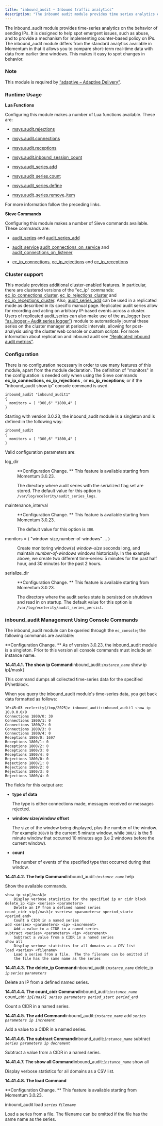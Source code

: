 ```yaml
---
title: "inbound_audit – Inbound traffic analytics"
description: "The inbound audit module provides time series analytics on the behavior of sending I Ps It is designed to help spot emergent issues such as abuse and to provide a mechanism for implementing counter based policy on I Ps The inbound audit module differs from the standard analytics available in..."
---
```


<a name="idp20142848"></a> 

The inbound_audit module provides time-series analytics on the behavior of sending IPs. It is designed to help spot emergent issues, such as abuse, and to provide a mechanism for implementing counter-based policy on IPs. The inbound_audit module differs from the standard analytics available in Momentum in that it allows you to compare short-term real-time data with data from earlier time windows. This makes it easy to spot changes in behavior.

### Note

This module is required by [“adaptive – Adaptive Delivery”](/momentum/3/3-reference/3-reference-modules-adaptive).

### <a name="idp20146976"></a> Runtime Usage

**<a name="idp20148032"></a> Lua Functions**

Configuring this module makes a number of Lua functions available. These are:

*   [msys.audit.rejections](/momentum/3/3-reference/3-reference-lua-ref-msys-audit-rejections)

*   [msys.audit.connections](/momentum/3/3-reference/3-reference-lua-ref-msys-audit-connections)

*   [msys.audit.receptions](/momentum/3/3-reference/3-reference-lua-ref-msys-audit-receptions)

*   [msys.audit.inbound_session_count](/momentum/3/3-reference/3-reference-lua-ref-msys-audit-inbound-session-count)

*   [msys.audit_series.add](/momentum/3/3-reference/3-reference-lua-ref-msys-audit-series-add)

*   [msys.audit_series.count](/momentum/3/3-reference/3-reference-lua-ref-msys-audit-series-count)

*   [msys.audit_series.define](/momentum/3/3-reference/3-reference-lua-ref-msys-audit-series-define)

*   [msys.audit_series.remove_item](/momentum/3/3-reference/3-reference-lua-ref-msys-audit-series-remove-item)

For more information follow the preceding links.

**<a name="idp20161568"></a> Sieve Commands**

Configuring this module makes a number of Sieve commands available. These commands are:

*   [audit_series](/momentum/3/3-reference/sieve-ref-audit-series) and [audit_series_add](/momentum/3/3-reference/sieve-ref-audit-series-add)

*   [audit_service](/momentum/3/3-reference/sieve-ref-audit-service) [audit_connections_on_service](/momentum/3/3-reference/sieve-ref-audit-connections-on-service) and [audit_connections_on_listener](/momentum/3/3-reference/sieve-ref-audit-connections-on-listener)

*   [ec_ip_connections](/momentum/3/3-reference/sieve-ref-ec-ip-connections), [ec_ip_rejections](/momentum/3/3-reference/sieve-ref-ec-ip-rejections) and [ec_ip_receptions](/momentum/3/3-reference/sieve-ref-ec-ip-receptions)

### <a name="idp20169760"></a> Cluster support

This module provides additional cluster-enabled features. In particular, there are clustered versions of the "ec_ip" commands: [ec_ip_connections_cluster](/momentum/3/3-reference/sieve-ref-ec-ip-connections-cluster), [ec_ip_rejections_cluster](/momentum/3/3-reference/sieve-ref-ec-ip-rejections-cluster) and [ec_ip_receptions_cluster](/momentum/3/3-reference/sieve-ref-ec-ip-receptions-cluster). Also, [audit_series_add](/momentum/3/3-reference/sieve-ref-audit-series-add) can be used in a replicated mode as described in its specific manual page. Replicated audit series allow for recording and acting on arbitrary IP-based events across a cluster. Users of replicated audit_series can also make use of the as_logger (see [“as_logger – Audit series logger”](/momentum/3/3-reference/3-reference-modules-as-logger)) module to automatically journal these series on the cluster manager at periodic intervals, allowing for post-analysis using the cluster web console or custom scripts. For more information about replication and inbound audit see [“Replicated inbound audit metrics”](/momentum/3/3-reference/3-reference-cluster-config-replication#cluster.replication.inbound_audit).

### <a name="idp20176144"></a> Configuration

There is no configuration necessary in order to use many features of this module, apart from the module declaration. The definition of "monitors" in the configuration is needed only when using the Sieve commands **ec_ip_connections, ec_ip_rejections** , or **ec_ip_receptions**; or if the "inbound_audit show ip" console command is used.

<a name="example.inbound_audit.3"></a> 


```
inbound_audit "inbound_audit1"
{
  monitors = ( "300,6" "1800,4" )
}
```

Starting with version 3.0.23, the inbound_audit module is a singleton and is defined in the following way:

```
inbound_audit
{
  monitors = ( "300,6" "1800,4" )
}
```

Valid configuration parameters are:

<dl class="variablelist">

<dt>log_dir</dt>

<dd>

**Configuration Change. ** This feature is available starting from Momentum 3.0.23.

The directory where audit series with the serialized flag set are stored. The default value for this option is `/var/log/ecelerity/audit_series_logs`.

</dd>

<dt>maintenance_interval</dt>

<dd>

**Configuration Change. ** This feature is available starting from Momentum 3.0.23.

The default value for this option is `300`.

</dd>

<dt>monitors = ( "window-size,number-of-windows" ... )</dt>

<dd>

Create monitoring window(s) *window-size* seconds long, and maintain *number-of-windows* windows historically. In the example above, we create two different time-series: 5 minutes for the past half hour, and 30 minutes for the past 2 hours.

</dd>

<dt>serialize_dir</dt>

<dd>

**Configuration Change. ** This feature is available starting from Momentum 3.0.23.

The directory where the audit series state is persisted on shutdown and read in on startup. The default value for this option is `/var/log/ecelerity/audit_series_persist`.

</dd>

</dl>

### <a name="modules.inbound_audit.console"></a> inbound_audit Management Using Console Commands

The inbound_audit module can be queried through the `ec_console`; the following commands are available:

**Configuration Change. ** As of version 3.0.23, the inbound_audit module is a singleton. Prior to this version all console commands must include an instance name.

**<a name="idp20205520"></a> 14.41.4.1. The show ip Command**inbound_audit:*`instance_name`* show ip ip[/mask]

This command dumps all collected time-series data for the specified IP/netblock.

When you query the inbound_audit module's time-series data, you get back data formatted as follows:

```
10:45:03 ecelerity(/tmp/2025)> inbound_audit:inbound_audit1 show ip 10.0.0.0/8
Connections 1800/0: 30
Connections 1800/1: 0
Connections 1800/2: 0
Connections 1800/3: 0
Connections 1800/4: 0
Receptions 1800/0: 1697
Receptions 1800/1: 0
Receptions 1800/2: 0
Receptions 1800/3: 0
Receptions 1800/4: 0
Rejections 1800/0: 0
Rejections 1800/1: 0
Rejections 1800/2: 0
Rejections 1800/3: 0
Rejections 1800/4: 0
```

The fields for this output are:

*   **type of data** 

    The type is either connections made, messages received or messages rejected.

*   **window size/window offset** 

    The size of the window being displayed, plus the number of the window. For example `300/0` is the current 5 minute window, while `300/2` is the 5 minute window that occurred 10 minutes ago (i.e 2 windows before the current window).

*   **count**

    The number of events of the specified type that occurred during that window.

**<a name="idp20218448"></a> 14.41.4.2. The help Command**inbound_audit:*`instance_name`* help

Show the available commands.

```
show ip <ip[/mask]>
    Display verbose statistics for the specified ip or cidr block
delete_ip <ip> <series> <parameters>
    Delete an IP from a defined named series
count_cidr <ip[/mask]> <series> <parameters> <period_start> <period_end>
    Count a CIDR in a named series
add <series> <parameters> <ip> <increment>
    Add a value to a CIDR in a named series
subtract <series> <parameters> <ip> <decrement>
    Subtract a value from a CIDR in a named series
show all
    Display verbose statistics for all domains as a CSV list
load <series> <filename>
    Load a series from a file.  The the filename can be omitted if
    the file has the same name as the series
```
**<a name="idp20222784"></a> 14.41.4.3. The delete_ip Command**inbound_audit:*`instance_name`* delete_ip *`ip`* *`series`* *`parameters`*

Delete an IP from a defined named series.

**<a name="idp20227040"></a> 14.41.4.4. The count_cidr Command**inbound_audit:*`instance_name`* count_cidr *`ip[/mask] series parameters period_start period_end`*

Count a CIDR in a named series.

**<a name="idp20230464"></a> 14.41.4.5. The add Command**inbound_audit:*`instance_name`* add *`series parameters ip increment`*

Add a value to a CIDR in a named series.

**<a name="idp20233888"></a> 14.41.4.6. The subtract Command**inbound_audit:*`instance_name`* subtract *`series parameters ip decrement`*

Subtract a value from a CIDR in a named series.

**<a name="idp20237312"></a> 14.41.4.7. The show all Command**inbound_audit:*`instance_name`* show all

Display verbose statistics for all domains as a CSV list.

**<a name="idp20240176"></a> 14.41.4.8. The load Command**

**Configuration Change. ** This feature is available starting from Momentum 3.0.23.

inbound_audit load *`series`* *`filename`*

Load a series from a file. The filename can be omitted if the file has the same name as the series.